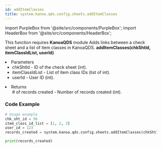 ```yaml
---
id: addItemClasses
title: system.kanoa.qds.config.sheets.addItemClasses
---
```


import PurpleBox from '@site/src/components/PurpleBox';
import HeaderBox from '@site/src/components/HeaderBox';

<PurpleBox>This function requires <b>KanoaQDS</b> module</PurpleBox>
<HeaderBox header="Description">Adds links between a check sheet and a list of item classes in KanoaQDS.</HeaderBox>
<HeaderBox header="Syntax">
    <b>addItemClasses(chkShtId, itemClassIdList, userId)</b>
    <li> Parameters <br />
        <ul>
            <li>chkShtId - ID of the check sheet (int).</li>
            <li>itemClassIdList - List of item class IDs (list of int).</li>
            <li>userId - User ID (int).</li>
        </ul>
    </li>
    <li> Returns <br />
        <ul># of records created - Number of records created (int).</ul>
    </li>
</HeaderBox>

### Code Example
```python
# Usage example
chk_sht_id = 56
item_class_id_list = [1, 2, 3]
user_id = 123
records_created = system.kanoa.qds.config.sheets.addItemClasses(chkShtId=chk_sht_id, itemClassIdList=item_class_id_list, userId=user_id)

print(records_created)
